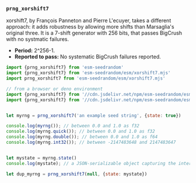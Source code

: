 ### `prng_xorshift7`

xorshift7, by François Panneton and Pierre L'ecuyer, takes
a different approach: it adds robustness by allowing more shifts
than Marsaglia's original three.  It is a 7-shift generator
with 256 bits, that passes BigCrush with no systmatic failures.

- **Period:** 2^256-1.
- **Reported to pass:** No systematic BigCrush failures reported.

```javascript
import {prng_xorshift7} from 'esm-seedrandom'
import {prng_xorshift7} from 'esm-seedrandom/esm/xorshift7.mjs'
import prng_xorshift7 from 'esm-seedrandom/esm/xorshift7.mjs'

// from a browser or deno environment
import {prng_xorshift7} from '//cdn.jsdelivr.net/npm/esm-seedrandom/esm/index.min.mjs'
import {prng_xorshift7} from '//cdn.jsdelivr.net/npm/esm-seedrandom/esm/xorshift7.min.mjs'


let myrng = prng_xorshift7('an example seed string', {state: true})

console.log(myrng()); // between 0.0 and 1.0 as f32
console.log(myrng.quick()); // between 0.0 and 1.0 as f32
console.log(myrng.double()); // between 0.0 and 1.0 as f64
console.log(myrng.int32()); // between -2147483648 and 2147483647


let mystate = myrng.state()
console.log(mystate); // a JSON-serializable object capturing the internal PRNG state

let dup_myrng = prng_xorshift7(null, {state: mystate})
```

